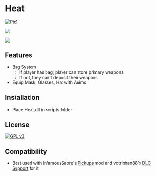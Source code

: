 # Heat
[![Pic1](https://cdn.theasc.com/_800x418_crop_center-center_82_none/Heat-Shootout-Featured.jpg?mtime=1720478474)](https://cdn.theasc.com/_800x418_crop_center-center_82_none/Heat-Shootout-Featured.jpg?mtime=1720478474)

![](https://img.shields.io/github/last-commit/aleur/Heat)

![](https://img.shields.io/github/commit-activity/w/aleur/Heat)
## Features
- Bag System
  - If player has bag, player can store primary weapons
  - If not, they can't deposit their weapons
- Equip Mask, Glasses, Hat with Anims
## Installation
- Place Heat.dll in scripts folder

## License
[![GPL v3](https://img.shields.io/badge/License-GPLv3-blue.svg)](https://www.gnu.org/licenses/gpl-3.0)

## Compatibility
- Best used with InfamousSabre's [Pickups](https://www.gta5-mods.com/scripts/pickups) mod and votrinhan88's [DLC Support](https://www.gta5-mods.com/scripts/support-for-infamoussabre-s-pickups) for it
  
